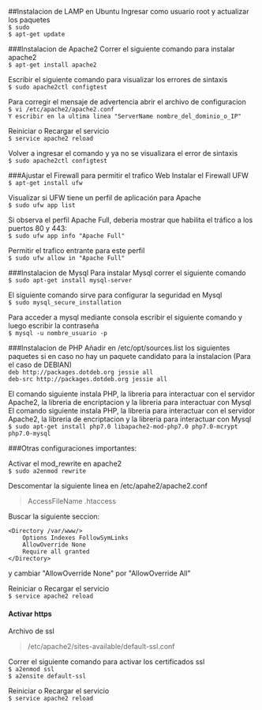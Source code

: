 ##Instalacion de LAMP en Ubuntu
Ingresar como usuario root y actualizar los paquetes  
`$ sudo`  
`$ apt-get update` 

###Instalacion de Apache2
Correr el siguiente comando para instalar apache2  
`$ apt-get install apache2`  

Escribir el siguiente comando para visualizar los errores de sintaxis  
`$ sudo apache2ctl configtest`  

Para corregir el mensaje de advertencia abrir el archivo de configuracion  
`$ vi /etc/apache2/apache2.conf`  
`Y escribir en la ultima linea "ServerName nombre_del_dominio_o_IP"`  

Reiniciar o Recargar el servicio  
`$ service apache2 reload`  

Volver a ingresar el comando y ya no se visualizara el error de sintaxis  
`$ sudo apache2ctl configtest`  

###Ajustar el Firewall para permitir el trafico Web
Instalar el Firewall UFW  
`$ apt-get install ufw`  

Visualizar si UFW tiene un perfil de aplicación para Apache  
`$ sudo ufw app list`  

Si observa el perfil Apache Full, deberia mostrar que habilita el tráfico a los puertos 80 y 443:  
`$ sudo ufw app info "Apache Full"`  

Permitir el trafico entrante para este perfil  
`$ sudo ufw allow in "Apache Full"`  

###Instalacion de Mysql 
Para instalar Mysql correr el siguiente comando  
`$ sudo apt-get install mysql-server`  

El siguiente comando sirve para configurar la seguridad en Mysql  
`$ sudo mysql_secure_installation`  

Para acceder a mysql mediante consola escribir el siguiente comando y luego escribir la contraseña  
`$ mysql -u nombre_usuario -p`  

###Instalacion de PHP
Añadir en /etc/opt/sources.list los siguientes paquetes si en caso no hay un paquete candidato para la instalacion (Para el caso de DEBIAN)  
`deb http://packages.dotdeb.org jessie all`  
`deb-src http://packages.dotdeb.org jessie all`  
    
El comando siguiente instala PHP, la libreria para interactuar con el servidor Apache2, la libreria de encriptacion y la libreria para interactuar con Mysql  
El comando siguiente instala PHP, la libreria para interactuar con el servidor Apache2, la libreria de encriptacion y la libreria para interactuar con Mysql  
`$ sudo apt-get install php7.0 libapache2-mod-php7.0 php7.0-mcrypt php7.0-mysql`

###Otras configuraciones importantes:  

Activar el mod_rewrite en apache2  
`$ sudo a2enmod rewrite`  


Descomentar la siguiente linea en /etc/apahe2/apache2.conf  
>AccessFileName .htaccess


Buscar la siguiente seccion:  

    <Directory /var/www/>  
        Options Indexes FollowSymLinks  
        AllowOverride None  
        Require all granted  
    </Directory>  

y cambiar "AllowOverride None" por "AllowOverride All"

Reiniciar o Recargar el servicio  
`$ service apache2 reload` 

#### Activar https 
Archivo de ssl
>/etc/apache2/sites-available/default-ssl.conf  

Correr el siguiente comando para activar los certificados ssl  
`$ a2enmod ssl`  
`$ a2ensite default-ssl` 

Reiniciar o Recargar el servicio  
`$ service apache2 reload` 
